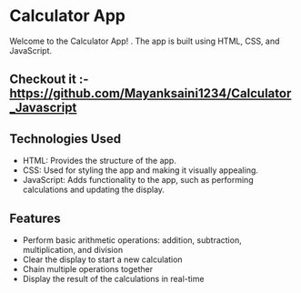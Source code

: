 # Calculator App
Welcome to the Calculator App! . The app is built using HTML, CSS, and JavaScript.

## Checkout it :- https://github.com/Mayanksaini1234/Calculator_Javascript

## Technologies Used
- HTML: Provides the structure of the app.
- CSS: Used for styling the app and making it visually appealing.
- JavaScript: Adds functionality to the app, such as performing calculations and updating the display.

## Features
- Perform basic arithmetic operations: addition, subtraction, multiplication, and division
- Clear the display to start a new calculation
- Chain multiple operations together
- Display the result of the calculations in real-time
